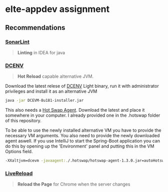 # elte-appdev assignment

## Recommendations

### [SonarLint](https://www.sonarlint.org/intellij/)
> **Linting** in IDEA for java

### [DCENV](https://dcevm.github.io/)
> **Hot Reload** capable alternative JVM.

Download the latest relese of [DCENV](https://dcevm.github.io/) Light binary, run it with administrator 
privileges and install it as an alternative JVM

```bash
java -jar DCEVM-8u181-installer.jar
```

This also needs a [Hot Swap Agent](https://github.com/HotswapProjects/HotswapAgent/releases). Download the latest and
place it somewhere in your computer. I already provided one in the .hotswap folder of this repository. 

To be able to use the newly installed alternative VM you have to provide the necessary VM arguments.
You also need to provide the newly downloaded agent aswell. If you use IntelliJ to start the Spring-Boot application
you can do this by opening up the 'Environment' panel and putting this in the VM Options field.

```bash
-XXaltjvm=dcevm -javaagent:./.hotswap/hotswap-agent-1.3.0.jar=autoHotswap=true
```

### [LiveReload](https://chrome.google.com/webstore/detail/livereload/jnihajbhpnppcggbcgedagnkighmdlei) 
> **Reload the Page** for Chrome when the server changes